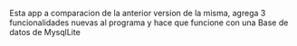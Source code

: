Esta app a comparacion de la anterior version de la misma, agrega 3 funcionalidades nuevas al programa y hace que funcione con una Base de datos de MysqlLite
